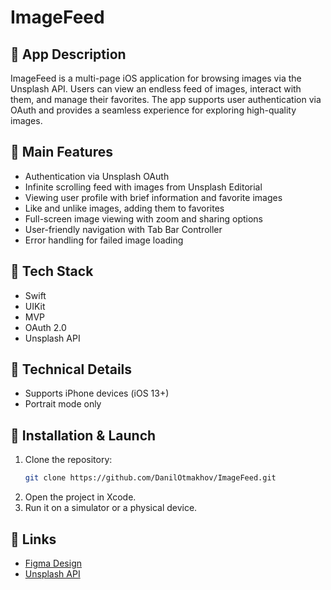 # ImageFeed

## 📝 App Description  
ImageFeed is a multi-page iOS application for browsing images via the Unsplash API. Users can view an endless feed of images, interact with them, and manage their favorites. The app supports user authentication via OAuth and provides a seamless experience for exploring high-quality images.

## 🎯 Main Features  
- Authentication via Unsplash OAuth  
- Infinite scrolling feed with images from Unsplash Editorial  
- Viewing user profile with brief information and favorite images  
- Like and unlike images, adding them to favorites  
- Full-screen image viewing with zoom and sharing options  
- User-friendly navigation with Tab Bar Controller  
- Error handling for failed image loading 

## 📌 Tech Stack  
- Swift  
- UIKit
- MVP
- OAuth 2.0
- Unsplash API  

## 🔧 Technical Details  
- Supports iPhone devices (iOS 13+)  
- Portrait mode only  

## 🚀 Installation & Launch  
1. Clone the repository:  
   ```sh  
   git clone https://github.com/DanilOtmakhov/ImageFeed.git  
   ```  
2. Open the project in Xcode.  
3. Run it on a simulator or a physical device.  

## 📌 Links  
- [Figma Design](https://www.figma.com/file/Y8jmksdf2qxOUmLEt1Afth/Image-Feed?type=design&node-id=0%3A1&mode=design&t=SEH8RGgBQ29LmVhR-1)  
- [Unsplash API](https://unsplash.com/developers)  

